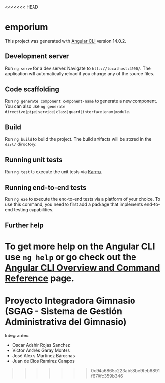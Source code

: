 <<<<<<< HEAD
# emporium

This project was generated with [Angular CLI](https://github.com/angular/angular-cli) version 14.0.2.

## Development server

Run `ng serve` for a dev server. Navigate to `http://localhost:4200/`. The application will automatically reload if you change any of the source files.

## Code scaffolding

Run `ng generate component component-name` to generate a new component. You can also use `ng generate directive|pipe|service|class|guard|interface|enum|module`.

## Build

Run `ng build` to build the project. The build artifacts will be stored in the `dist/` directory.

## Running unit tests

Run `ng test` to execute the unit tests via [Karma](https://karma-runner.github.io).

## Running end-to-end tests

Run `ng e2e` to execute the end-to-end tests via a platform of your choice. To use this command, you need to first add a package that implements end-to-end testing capabilities.

## Further help

To get more help on the Angular CLI use `ng help` or go check out the [Angular CLI Overview and Command Reference](https://angular.io/cli) page.
=======
# Proyecto Integradora Gimnasio (SGAG - Sistema de Gestión Administrativa del Gimnasio)
Integrantes:
- Oscar Adahir Rojas Sanchez
- Victor Andrés Garay Montes
- José Alexis Martínez Bárcenas
- Juan de Dios Ramirez Campos
>>>>>>> 0c94a6865c223ab58be9feb6891f670fc359b346
